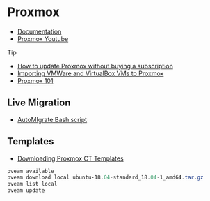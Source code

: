 # Proxmox

- [Documentation](https://pve.proxmox.com/wiki/Main_Page)
- [Proxmox Youtube](https://www.youtube.com/user/ProxmoxVE)

Tip
- [How to update Proxmox without buying a subscription](https://www.caretech.io/2018/06/08/how-to-update-proxmox-without-buying-a-subscription/)
- [Importing VMWare and VirtualBox VMs to Proxmox](https://rmoff.net/2016/06/07/importing-vmware-and-virtualbox-vms-to-proxmox/)
- [Proxmox 101](https://medium.com/devops-dudes/proxmox-101-8204eb154cd5)

## Live Migration
- [AutoMIgrate Bash script](https://pastebin.com/y5YLPCc3)

 ## Templates
 - [Downloading Proxmox CT Templates](https://serverok.in/downloading-proxmox-ct-templates)
````powershell
pveam available
pveam download local ubuntu-18.04-standard_18.04-1_amd64.tar.gz
pveam list local
pveam update
````

